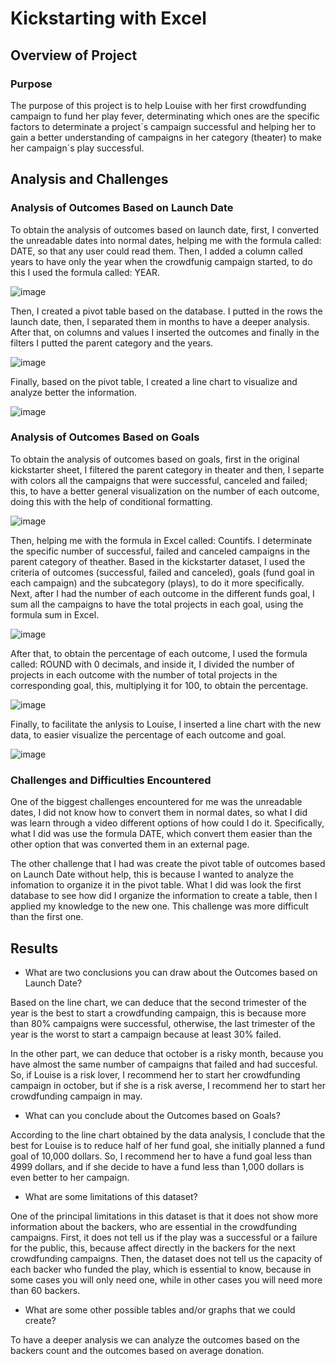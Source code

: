 # Kickstarting with Excel
## Overview of Project  
### Purpose
The purpose of this project is to help Louise with her first crowdfunding campaign to fund her play fever, determinating which ones are the specific factors to determinate a project´s campaign successful and helping her to gain a better understanding of campaigns in her category (theater) to make her campaign´s play successful. 

## Analysis and Challenges
### Analysis of Outcomes Based on Launch Date
To obtain the analysis of outcomes based on launch date, first, I converted the unreadable dates into normal dates, helping me with the formula called: DATE, so that any user could read them. Then, I added a column called years to have only the year when the crowdfunig campaign started, to do this I used the formula called: YEAR.

![image](https://user-images.githubusercontent.com/108365182/177886669-7e2d4fbf-ff42-4e4e-97f1-3eb6b6ef18e2.png)

Then, I created a pivot table based on the database. I putted in the rows the launch date, then, I separated them in months to have a deeper analysis. After that, on columns and values I inserted the outcomes and finally in the filters I putted the parent category and the years.

![image](https://user-images.githubusercontent.com/108365182/177887243-8a732748-3ab3-4694-892b-7132a29e3655.png)

Finally, based on the pivot table, I created a line chart to visualize and analyze better the information.

![image](https://user-images.githubusercontent.com/108365182/177887353-3e45682f-6dc9-45ba-bcf6-f646da95f6a8.png)


### Analysis of Outcomes Based on Goals
To obtain the analysis of outcomes based on goals, first in the original kickstarter sheet, I filtered the parent category in theater and then, I separte with colors all the campaigns that were successful, canceled and failed; this, to have a better general visualization on the number of each outcome, doing this with the help of conditional formatting. 

![image](https://user-images.githubusercontent.com/108365182/177826865-97e522a8-d35a-42a3-b2d8-76850464f8a3.png)

Then, helping me with the formula in Excel called: Countifs. I determinate the specific number of successful, failed and canceled campaigns in the parent category of theather. Based in the kickstarter dataset, I used the criteria of outcomes (successful, failed and canceled), goals (fund goal in each campaign) and the subcategory (plays), to do it more specifically. Next, after I had the number of each outcome in the different funds goal, I sum all the campaigns to have the total projects in each goal, using the formula sum in Excel.

![image](https://user-images.githubusercontent.com/108365182/177829043-aca88672-5d7e-4c00-805e-dbff2a750876.png)

After that, to obtain the percentage of each outcome, I used the formula called: ROUND with 0 decimals, and inside it, I divided the number of projects in each outcome with the number of total projects in the corresponding goal, this, multiplying it for 100, to obtain the percentage.

![image](https://user-images.githubusercontent.com/108365182/177832758-f072c38c-2b84-4534-950c-7e4bca723f2b.png)

Finally, to facilitate the anlysis to Louise, I inserted a line chart with the new data, to easier visualize the percentage of each outcome and goal.

![image](https://user-images.githubusercontent.com/108365182/177834586-e85d454a-71e0-47bf-bbef-17a127d3f001.png)

### Challenges and Difficulties Encountered
One of the biggest challenges encountered for me was the unreadable dates, I did not know how to convert them in normal dates, so what I did was learn through a video different options of how could I do it. Specifically, what I did was use the formula DATE, which convert them easier than the other option that was converted them in an external page. 

The other challenge that I had was create the pivot table of outcomes based on Launch Date without help, this is because I wanted to analyze the infomation to organize it in the pivot table. What I did was look the first database to see how did I organize the information to create a table, then I applied my knowledge to the new one. This challenge was more difficult than the first one.  

## Results

- What are two conclusions you can draw about the Outcomes based on Launch Date?

Based on the line chart, we can deduce that the second trimester of the year is the best to start a crowdfunding campaign, this is because more than 80% campaigns were successful, otherwise, the last trimester of the year is the worst to start a campaign because at least 30% failed.

In the other part, we can deduce that october is a risky month, because you have almost the same number of campaigns that failed and had succesful. So, if Louise is a risk lover, I recommend her to start her crowdfunding campaign in october, but if she is a risk averse, I recommend her to start her crowdfunding campaign in may.
- What can you conclude about the Outcomes based on Goals?

According to the line chart obtained by the data analysis, I conclude that the best for Louise is to reduce half of her fund goal, she initially planned a fund goal of 10,000 dollars. So, I recommend her to have a fund goal less than 4999 dollars, and if she decide to have a fund less than 1,000 dollars is even better to her campaign.
- What are some limitations of this dataset?

One of the principal limitations in this dataset is that it does not show more information about the backers, who are essential in the crowdfunding campaigns. First, it does not tell us if the play was a successful or a failure for the public, this, because affect directly in the backers for the next crowdfunding campaigns. Then, the dataset does not tell us the capacity of each backer who funded the play, which is essential to know, because in some cases you will only need one, while in other cases you will need more than 60 backers.
- What are some other possible tables and/or graphs that we could create?

To have a deeper analysis we can analyze the outcomes based on the backers count and the outcomes based on average donation.
